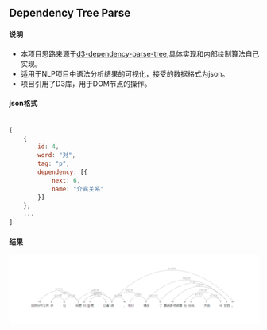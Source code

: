 ## Dependency Tree Parse

#### 说明

- 本项目思路来源于[d3-dependency-parse-tree](https://github.com/sobhe/dependency-parse-tree),具体实现和内部绘制算法自己实现。
- 适用于NLP项目中语法分析结果的可视化，接受的数据格式为json。
- 项目引用了D3库，用于DOM节点的操作。


#### json格式

```javascript

[
    {
        id: 4,
        word: "对",
        tag: "p",
        dependency: [{
            next: 6,
            name: "介宾关系"
        }]
    },
    ...
]

```



#### 结果

![dependency-tree](https://github.com/imyeego/dependency-tree/blob/master/dependency_tree.png "tree")
